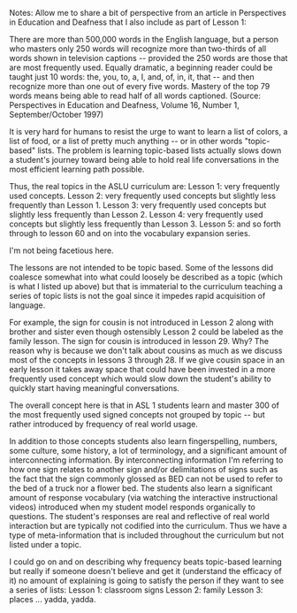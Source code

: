 Notes:
Allow me to share a bit of perspective from an article in Perspectives in
Education and Deafness that I also include as part of Lesson 1:

There are more than 500,000 words in the English language,
but a person who masters only 250 words will recognize more than two-thirds
of all words shown in television captions -- provided the 250 words are
those that are most frequently used. Equally dramatic, a beginning reader
could be taught just 10 words: the, you, to, a, I, and, of, in, it, that --
and then recognize more than one out of every five words. Mastery of the top
79 words means being able to read half of all words captioned. (Source:
Perspectives in Education and Deafness, Volume 16, Number 1,
September/October 1997)

It is very hard for humans to resist the urge to want to
learn a list of colors, a list of food, or a list of pretty much anything --
or in other words "topic-based" lists. The problem is learning
topic-based lists actually slows down a student's journey toward being able
to hold real life conversations in the most efficient learning path
possible.

Thus, the real topics in the ASLU curriculum are:
Lesson 1: very frequently used concepts.
Lesson 2: very frequently used concepts but slightly less frequently than Lesson 1.
Lesson 3: very frequently used concepts but slightly less frequently than Lesson 2.
Lesson 4: very frequently used concepts but slightly less frequently than Lesson 3.
Lesson 5: and so forth through to lesson 60 and on into the vocabulary expansion series.

I'm not being facetious here.

The lessons are not intended to be
topic based. Some of the lessons did coalesce somewhat into what could
loosely be described as a topic (which is what I listed up above) but that
is immaterial to the curriculum teaching a series of topic lists is not
the goal since it impedes rapid acquisition of language.

For example, the sign for cousin is not introduced in Lesson 2 along
with brother and sister even though ostensibly Lesson 2 could be labeled as
the family lesson. The sign for cousin is introduced in lesson 29. Why?
The reason why is because we don't talk about cousins as much as
we discuss most of the concepts in lessons 3 through 28. If we give
cousin space in an early lesson it takes away space that could have been
invested in a more frequently used concept which would slow down the
student's ability to quickly start having meaningful conversations.

The overall concept here is that in ASL 1 students learn and master 300 of
the most frequently used signed concepts not grouped by topic -- but
rather introduced by frequency of real world usage.

In addition to those concepts students also learn fingerspelling, numbers,
some culture, some history, a lot of terminology, and a significant amount
of interconnecting information. By interconnecting information I'm
referring to how one sign relates to another sign and/or delimitations of
signs such as the fact that the sign commonly glossed as BED can not be
used to refer to the bed of a truck nor a flower bed. The students also
learn a significant amount of response vocabulary (via watching the
interactive instructional videos) introduced when my student model responds
organically to questions. The student's responses are real and reflective of
real world interaction but are typically not codified into the
curriculum. Thus we have a type of meta-information that is included
throughout the curriculum but not listed under a topic.

I could go on and on describing why frequency beats topic-based learning
but really if someone doesn't believe and get it (understand the efficacy of
it) no amount of explaining is going to satisfy the person if they want to
see a series of lists: Lesson 1: classroom signs Lesson 2: family Lesson
3: places ... yadda, yadda.
